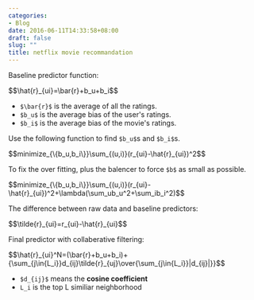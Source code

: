 ```yaml
---
categories:
- Blog
date: 2016-06-11T14:33:58+08:00
draft: false
slug: ""
title: netflix movie recommandation
---
```


Baseline predictor function:

<div>$$\hat{r}_{ui}=\bar{r}+b_u+b_i$$</div>

- `$\bar{r}$` is the average of all the ratings.
- `$b_u$` is the average bias of the user's ratings.
- `$b_i$` is the average bias of the movie's ratings.


Use the following function to find `$b_u$`s and `$b_i$`s.

<div>$$minimize_{\{b_u,b_i\}}\sum_{(u,i)}(r_{ui}-\hat{r}_{ui})^2$$</div>


To fix the over fitting, plus the balencer to force `$b$` as small as possible.

<div>$$minimize_{\{b_u,b_i\}}\sum_{(u,i)}(r_{ui}-\hat{r}_{ui})^2+\lambda(\sum_ub_u^2+\sum_ib_i^2)$$</div>


The difference between raw data and baseline predictors:

<div>$$\tilde{r}_{ui}=r_{ui}-\hat{r}_{ui}$$</div>


Final predictor with collaberative filtering:

<div>$$\hat{r}_{ui}^N=(\bar{r}+b_u+b_i)+{\sum_{j\in{L_i}}d_{ij}\tilde{r}_{uj}\over{\sum_{j\in{L_i}}|d_{ij}|}}$$</div>

- `$d_{ij}$` means the __cosine coefficient__
- `L_i` is the top L similiar neighborhood
